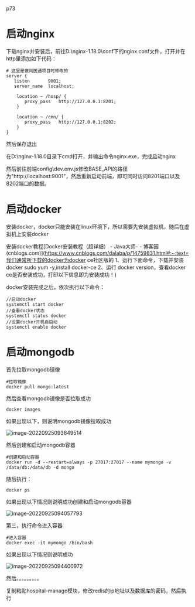 p73

# 启动nginx

下载nginx并安装后，前往D:\nginx-1.18.0\conf下的nginx.conf文件，打开并在http里添加如下代码：

```
# 这里是做尚医通项目时修改的
server {
   listen       9001;
   server_name  localhost;

    location ~ /hosp/ {
       proxy_pass   http://127.0.0.1:8201;
    }

    location ~ /cmn/ {
       proxy_pass   http://127.0.0.1:8202;
    }
}
```

然后保存退出



在D:\nginx-1.18.0目录下cmd打开，并输出命令nginx.exe，完成启动nginx



然后前往前端config\dev.env.js修改BASE_API的路径为"http://localhost:9001"，然后重新启动前端，即可同时访问8201端口以及8202端口的数据。





# 启动docker

安装docker，docker只能安装在linux环境下，所以需要先安装虚拟机，随后在虚拟机上安装docker

安装docker教程[Docker安装教程（超详细） - Java大师- - 博客园 (cnblogs.com)](https://www.cnblogs.com/dalaba/p/14759831.html#:~:text=我们通常所下载的docker为docker ce社区版的 1、运行下面命令，下载并安装docker sudo yum -y,install docker-ce 2、运行 docker version，查看docker ce是否安装成功，打印以下信息即为安装成功！)



docker安装完成之后，依次执行以下命令：

```
//启动docker
systemctl start docker
//查看docker状态
systemctl status docker
//设置docker开机自启动
systemctl enable docker
```







# 启动mongodb

首先拉取mongodb镜像

```
#拉取镜像 
docker pull mongo:latest
```

然后查看mongodb镜像是否拉取成功

```
docker images
```

如果出现以下，则说明mongodb镜像拉取成功

![image-20220925093649514](C:\Users\28154\AppData\Roaming\Typora\typora-user-images\image-20220925093649514.png)



然后创建和启动mongodb容器 

```
#创建和启动容器 
docker run -d --restart=always -p 27017:27017 --name mymongo -v /data/db:/data/db -d mongo
```

随后执行：

```
docker ps
```

如果出现以下情况则说明成功创建和启动mongodb容器 

![image-20220925094057793](C:\Users\28154\AppData\Roaming\Typora\typora-user-images\image-20220925094057793.png)



第三，执行命令进入容器

```
#进入容器 
docker exec -it mymongo /bin/bash 
```

如果出现以下情况则说明成功

![image-20220925094400972](C:\Users\28154\AppData\Roaming\Typora\typora-user-images\image-20220925094400972.png)



然后。。。。。。。。。





复制粘贴hospital-manage模块，修改redis的ip地址以及数据库的密码，然后执行

















